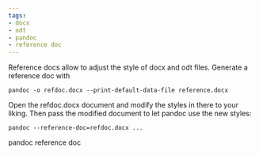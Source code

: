 ```yaml
---
tags:
- docx
- odt
- pandoc
- reference doc
---
```


Reference docs allow to adjust the style of docx and odt files. Generate
a reference doc with

    pandoc -o refdoc.docx --print-default-data-file reference.docx

Open the refdoc.docx document and modify the styles in there to your
liking. Then pass the modified document to let pandoc use the new
styles:

    pandoc --reference-doc=refdoc.docx ...

pandoc reference doc
